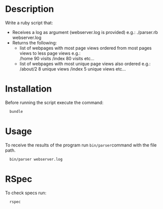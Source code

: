 # Description
Write a ruby script that:
 - Receives a log as argument (webserver.log is provided) e.g.: ./parser.rb webserver.log
- Returns the following:
  - list of webpages with most page views ordered from most pages views to less page views e.g.:<br />
    /home 90 visits /index 80 visits etc... 
  - list of webpages with most unique page views also ordered e.g.:<br />
    /about/2 8 unique views /index 5 unique views etc...

# Installation

Before running the script execute the command:

```sh
  bundle
```

# Usage

To receive the results of the program run `bin/parser`command with the file path.

```sh
  bin/parser webserver.log
```

# RSpec

To check specs run:

```sh
  rspec
```
